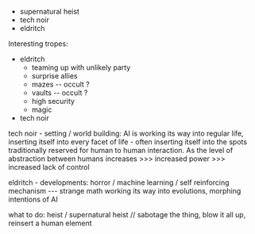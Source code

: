- supernatural heist 
- tech noir
- eldritch

Interesting tropes:  
- eldritch
	- teaming up with unlikely party
	- surprise allies
	- mazes -- occult ?
	- vaults -- occult ?
	- high security
	- magic
- tech noir


tech noir - setting / world building:
AI is working its way into regular life, inserting itself into every facet of life - often inserting itself into the spots traditionally reserved for human to human interaction. As the level of abstraction between humans increases >>> increased power >>> increased lack of control 

eldritch - developments: 
horror / machine learning / self reinforcing mechanism --- strange math working its way into evolutions, morphing intentions of AI

what to do: 
heist / supernatural heist // sabotage the thing, blow it all up, reinsert a human element
